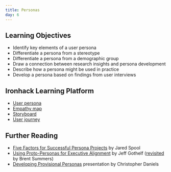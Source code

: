 ```yaml
---
title: Personas
day: 6
---
```


Learning Objectives
-------------------

- Identify key elements of a user persona
- Differentiate a persona from a stereotype
- Differentiate a persona from a demographic group
- Draw a connection between research insights and persona development
- Describe how a persona might be used in practice
- Develop a persona based on findings from user interviews


Ironhack Learning Platform
-------------------

- [User persona](http://learn.ironhack.com/#/learning_unit/3344)
- [Empathy map](http://learn.ironhack.com/#/learning_unit/3343)
- [Storyboard](http://learn.ironhack.com/#/learning_unit/3349)
- [User journey](http://learn.ironhack.com/#/learning_unit/3350)


Further Reading
---------------

- [Five Factors for Successful Persona Projects](https://articles.uie.com/successful_persona_projects/) by Jared Spool
- [Using Proto-Personas for Executive Alignment](http://uxmag.com/articles/using-proto-personas-for-executive-alignment) by Jeff Gothelf ([revisited](https://uxmag.com/articles/revisiting-proto-personas-for-executive-alignment) by Brent Summers)
- [Developing Provisional Personas](https://www.dropbox.com/s/vvqdkt8upf12hyh/07.17.14_Provisional-Personas.pdf?dl=0) presentation by Christopher Daniels
